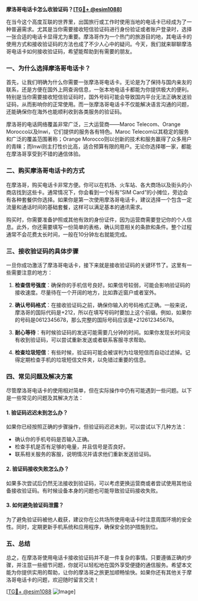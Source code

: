 **摩洛哥电话卡怎么收验证码？[[TG💪+ @esim1088](https://t.me/s/esim1088)]**

在当今这个高度互联的世界里，出国旅行或工作时使用当地的电话卡已经成为了一种普遍需求。尤其是当你需要接收短信验证码进行身份验证或者账户登录时，选择一张合适的电话卡显得尤为重要。摩洛哥作为一个热门的旅游目的地，其电话卡的使用方式和接收验证码的方法也成了不少人心中的疑问。今天，我们就来聊聊摩洛哥电话卡如何接收验证码，希望能帮助到有需要的朋友。

### 一、为什么选择摩洛哥电话卡？

首先，让我们明确为什么你需要一张摩洛哥电话卡。无论是为了保持与国内亲友的联系，还是方便在国外上网查询信息，一张本地电话卡都能为你提供极大的便利。特别是当你需要接收短信验证码时，国外号码可能会导致国内平台无法正确发送验证码，从而影响你的正常使用。而一张摩洛哥电话卡不仅能解决语言沟通的问题，还能确保你在海外也能顺利收到各类服务的验证码。

摩洛哥的电话网络覆盖非常广泛，三大运营商——Maroc Telecom、Orange Morocco以及Inwi，它们提供的服务各有特色。Maroc Telecom以其稳定的服务和广泛的覆盖范围著称；Orange Morocco则以创新的技术和服务赢得了众多用户的青睐；而Inwi则主打性价比高，适合预算有限的用户。无论你选择哪一家，都能在摩洛哥享受到不错的通信体验。

### 二、购买摩洛哥电话卡的方式

在摩洛哥，购买电话卡非常方便。你可以在机场、火车站、各大商场以及街头的小商店找到这些卡。通常情况下，你会看到一个标有“SIM Card”的小摊位，旁边会有各种套餐供你选择。如果你是第一次使用摩洛哥电话卡，建议选择一个包含一定流量和通话时间的基础套餐，这样可以满足基本的通讯需求。

购买时，你需要准备护照或其他有效的身份证件，因为运营商需要登记你的个人信息。此外，你还需要填写一份简单的表格，确认同意相关的条款和条件。整个过程通常不会花费太长时间，一般在10分钟左右就能完成。

### 三、接收验证码的具体步骤

一旦你成功激活了摩洛哥电话卡，接下来就是接收验证码的关键环节了。这里有一些需要注意的地方：

1. **检查信号强度**：确保你的手机信号良好。如果信号较弱，可能会影响验证码的接收速度。尽量待在一个开阔的地方，比如靠近窗户或者室外。

2. **确认号码格式**：在接收验证码之前，确保你输入的号码格式正确。一般来说，摩洛哥的国际代码是+212，所以在填写号码时要加上这个前缀。例如，如果你的号码是0612345678，那么完整的国际号码应该是+212612345678。

3. **耐心等待**：有时候验证码的发送可能需要几分钟的时间。如果你发现长时间没有收到验证码，可以尝试重新发送或者联系客服寻求帮助。

4. **检查垃圾短信**：有些时候，验证码可能会被误判为垃圾短信而自动过滤掉。记得定期检查手机的垃圾短信文件夹，以免错过重要的信息。

### 四、常见问题及解决方案

尽管摩洛哥电话卡的使用相对简单，但在实际操作中仍有可能遇到一些问题。以下是一些常见的问题及其解决方法：

#### 1. 验证码迟迟未到怎么办？

如果你已经按照正确的步骤操作，但验证码迟迟未到，可以尝试以下几种方法：
- 确认你的手机号码是否输入正确。
- 检查手机是否有足够的电量，并且信号是否良好。
- 联系相关服务的客服，说明情况并请求他们重新发送验证码。

#### 2. 验证码接收失败怎么办？

如果多次尝试后仍然无法接收到验证码，可以考虑更换运营商或者尝试使用其他设备接收验证码。有时候设备本身的问题也可能导致验证码接收失败。

#### 3. 如何避免验证码泄露？

为了避免验证码被他人截获，建议你在公共场所使用电话卡时注意周围环境的安全性。同时，定期更新手机系统和应用程序，确保安全防护措施到位。

### 五、总结

总之，在摩洛哥使用电话卡接收验证码并不是一件复杂的事情。只要遵循正确的步骤，并注意一些细节问题，你就可以轻松地在国外享受便捷的通信服务。希望本文能为你提供实用的帮助，让你的摩洛哥之旅更加顺畅愉快。如果你还有其他关于摩洛哥电话卡的问题，欢迎随时留言交流！

[[TG💪+ @esim1088](https://t.me/s/esim1088) ![Image](https://i.postimg.cc/4NQfJmqS/Snipaste-2025-05-13-00-14-12.png)]